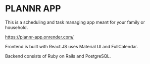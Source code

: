 # PLANNR APP

This is a scheduling and task managing app meant for your family or household. 

https://plannr-app.onrender.com/


Frontend is built with React.JS uses Material UI and FullCalendar.

Backend consists of Ruby on Rails and PostgreSQL.
